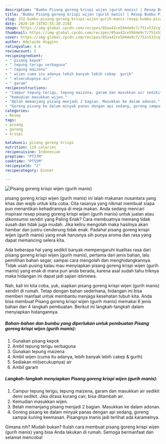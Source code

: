 ```yaml
---
description: "Bumbu Pisang goreng krispi wijen (gurih manis) | Resep Bumbu Pisang goreng krispi wijen (gurih manis) Yang Enak Dan Mudah"
title: "Bumbu Pisang goreng krispi wijen (gurih manis) | Resep Bumbu Pisang goreng krispi wijen (gurih manis) Yang Enak Dan Mudah"
slug: 332-bumbu-pisang-goreng-krispi-wijen-gurih-manis-resep-bumbu-pisang-goreng-krispi-wijen-gurih-manis-yang-enak-dan-mudah
date: 2020-10-15T02:55:20.219Z
image: https://img-global.cpcdn.com/recipes/05aa42ce5944e9c7/751x532cq70/pisang-goreng-krispi-wijen-gurih-manis-foto-resep-utama.jpg
thumbnail: https://img-global.cpcdn.com/recipes/05aa42ce5944e9c7/751x532cq70/pisang-goreng-krispi-wijen-gurih-manis-foto-resep-utama.jpg
cover: https://img-global.cpcdn.com/recipes/05aa42ce5944e9c7/751x532cq70/pisang-goreng-krispi-wijen-gurih-manis-foto-resep-utama.jpg
author: Adelaide Higgins
ratingvalue: 4.4
reviewcount: 5
recipeingredient:
- " pisang kepok"
- " tepung terigu serbaguna"
- " tepung maizena"
- " wijen cuma itu adanya lebih banyak lebih cakep  gurih"
- " mlsecukupnya air"
- " garam"
recipeinstructions:
- "Campur tepung terigu, tepung maizena, garam dan masukkan air sedikit demi sedikit. Jika dirasa kurang cair, bisa ditambah air."
- "Kemudian masukkan wijen."
- "Belah memanjang pisang menjadi 2 bagian. Masukkan ke dalam adonan."
- "Goreng pisang ke dalam minyak panas dengan api sedang, goreng sampai kuning keemasan. Pisangnya manis jadi terlihat ada karamelnya."
categories:
- Resep
tags:
- pisang
- goreng
- krispi

katakunci: pisang goreng krispi 
nutrition: 119 calories
recipecuisine: Indonesian
preptime: "PT27M"
cooktime: "PT55M"
recipeyield: "2"
recipecategory: Dinner

---
```



![Pisang goreng krispi wijen (gurih manis)](https://img-global.cpcdn.com/recipes/05aa42ce5944e9c7/751x532cq70/pisang-goreng-krispi-wijen-gurih-manis-foto-resep-utama.jpg)


pisang goreng krispi wijen (gurih manis) ini ialah makanan nusantara yang khas dan wajib untuk kita coba. Cita rasanya yang nikmat membuat siapa pun menantikan kehadirannya di meja makan.
Anda sedang mencari inspirasi resep pisang goreng krispi wijen (gurih manis) untuk jualan atau dikonsumsi sendiri yang Paling Enak? Cara membuatnya memang tidak susah dan tidak juga mudah. Jika keliru mengolah maka hasilnya akan hambar dan justru cenderung tidak enak. Padahal pisang goreng krispi wijen (gurih manis) yang enak harusnya sih punya aroma dan rasa yang dapat memancing selera kita.

Ada beberapa hal yang sedikit banyak mempengaruhi kualitas rasa dari pisang goreng krispi wijen (gurih manis), pertama dari jenis bahan, lalu pemilihan bahan segar, sampai cara mengolah dan menghidangkannya. Tidak usah pusing kalau mau menyiapkan pisang goreng krispi wijen (gurih manis) yang enak di mana pun anda berada, karena asal sudah tahu triknya maka hidangan ini dapat jadi sajian istimewa.




Nah, kali ini kita coba, yuk, siapkan pisang goreng krispi wijen (gurih manis) sendiri di rumah. Tetap dengan bahan sederhana, hidangan ini bisa memberi manfaat untuk membantu menjaga kesehatan tubuh kita. Anda bisa membuat Pisang goreng krispi wijen (gurih manis) memakai 6 jenis bahan dan 4 langkah pembuatan. Berikut ini langkah-langkah dalam menyiapkan hidangannya.

<!--inarticleads1-->

##### Bahan-bahan dan bumbu yang diperlukan untuk pembuatan Pisang goreng krispi wijen (gurih manis):

1. Gunakan  pisang kepok
1. Ambil  tepung terigu serbaguna
1. Gunakan  tepung maizena
1. Ambil  wijen (cuma itu adanya, lebih banyak lebih cakep &amp; gurih)
1. Sediakan  ml(secukupnya) air
1. Ambil  garam




<!--inarticleads2-->

##### Langkah-langkah menyiapkan Pisang goreng krispi wijen (gurih manis):

1. Campur tepung terigu, tepung maizena, garam dan masukkan air sedikit demi sedikit. Jika dirasa kurang cair, bisa ditambah air.
1. Kemudian masukkan wijen.
1. Belah memanjang pisang menjadi 2 bagian. Masukkan ke dalam adonan.
1. Goreng pisang ke dalam minyak panas dengan api sedang, goreng sampai kuning keemasan. Pisangnya manis jadi terlihat ada karamelnya.




Gimana nih? Mudah bukan? Itulah cara membuat pisang goreng krispi wijen (gurih manis) yang bisa Anda lakukan di rumah. Semoga bermanfaat dan selamat mencoba!
